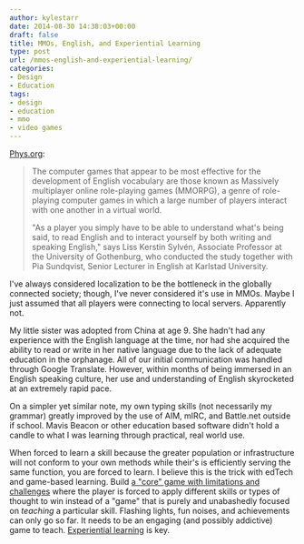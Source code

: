 ```yaml
---
author: kylestarr
date: 2014-08-30 14:38:03+00:00
draft: false
title: MMOs, English, and Experiential Learning
type: post
url: /mmos-english-and-experiential-learning/
categories:
- Design
- Education
tags:
- design
- education
- mmo
- video games
---
```


[Phys.org](http://phys.org/news/2014-08-games-boost-english.html):

> The computer games that appear to be most effective for the development of English vocabulary are those known as Massively multiplayer online role-playing games (MMORPG), a genre of role-playing computer games in which a large number of players interact with one another in a virtual world.
>
> "As a player you simply have to be able to understand what's being said, to read English and to interact yourself by both writing and speaking English," says Liss Kerstin Sylvén, Associate Professor at the University of Gothenburg, who conducted the study together with Pia Sundqvist, Senior Lecturer in English at Karlstad University.

I've always considered localization to be the bottleneck in the globally connected society; though, I've never considered it's use in MMOs. Maybe I just assumed that all players were connecting to local servers. Apparently not.

My little sister was adopted from China at age 9. She hadn't had any experience with the English language at the time, nor had she acquired the ability to read or write in her native language due to the lack of adequate education in the orphanage. All of our initial communication was handled through Google Translate. However, within months of being immersed in an English speaking culture, her use and understanding of English skyrocketed at an extremely rapid pace.

On a simpler yet similar note, my own typing skills (not necessarily my grammar) greatly improved by the use of AIM, mIRC, and Battle.net outside if school. Mavis Beacon or other education based software didn't hold a candle to what I was learning through practical, real world use.

When forced to learn a skill because the greater population or infrastructure will not conform to your own methods while their's is efficiently serving the same function, you are forced to learn. I believe this is the trick with edTech and game-based learning. Build [a "core" game with limitations and challenges](/2014/08/29/grand-theft-mario/) where the player is forced to apply different skills or types of thought to win instead of a "game" that is purely and unabashedly focused on _teaching_ a particular skill. Flashing lights, fun noises, and achievements can only go so far. It needs to be an engaging (and possibly addictive) game to teach. [Experiential learning](/2014/06/17/not-from-school/) is key.
